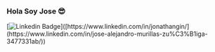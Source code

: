 ### Hola Soy Jose 😎
[![Linkedin Badge](https://img.shields.io/badge/-JonathanGin-blue?style=flat-square&logo=Linkedin&logoColor=white&link=[https://www.linkedin.com/in/jonathangin/](https://www.linkedin.com/in/jose-alejandro-murillas-zu%C3%B1iga-3477331ab/))]([https://www.linkedin.com/in/jonathangin/](https://www.linkedin.com/in/jose-alejandro-murillas-zu%C3%B1iga-3477331ab/))

<!--
**JoseMurillas/JoseMurillas** is a ✨ _special_ ✨ repository because its `README.md` (this file) appears on your GitHub profile.

Here are some ideas to get you started:

- 🔭 I’m currently working on ...
- 🌱 I’m currently learning ...
- 👯 I’m looking to collaborate on ...
- 🤔 I’m looking for help with ...
- 💬 Ask me about ...
- 📫 How to reach me: ...
- 😄 Pronouns: ...
- ⚡ Fun fact: ...
-->
